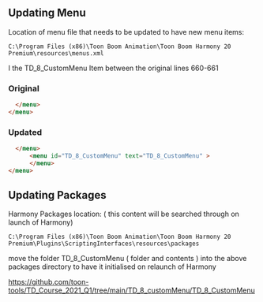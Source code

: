 ## Updating Menu ##

Location of menu file that needs to be updated to have new menu items:

`C:\Program Files (x86)\Toon Boom Animation\Toon Boom Harmony 20 Premium\resources\menus.xml`

I the TD_8_CustomMenu Item between the original lines 660-661

### Original ###
```HTML
  </menu>
</menu>
```
### Updated ###
```HTML
  </menu>
      <menu id="TD_8_CustomMenu" text="TD_8_CustomMenu" >
      </menu>
</menu>
```

## Updating Packages ##

Harmony Packages location: ( this content will be searched through on launch of Harmony)

`C:\Program Files (x86)\Toon Boom Animation\Toon Boom Harmony 20 Premium\Plugins\ScriptingInterfaces\resources\packages`

move the folder TD_8_CustomMenu ( folder and contents ) into the above packages directory to have it initialised on relaunch of Harmony

https://github.com/toon-tools/TD_Course_2021_Q1/tree/main/TD_8_customMenu/TD_8_CustomMenu
